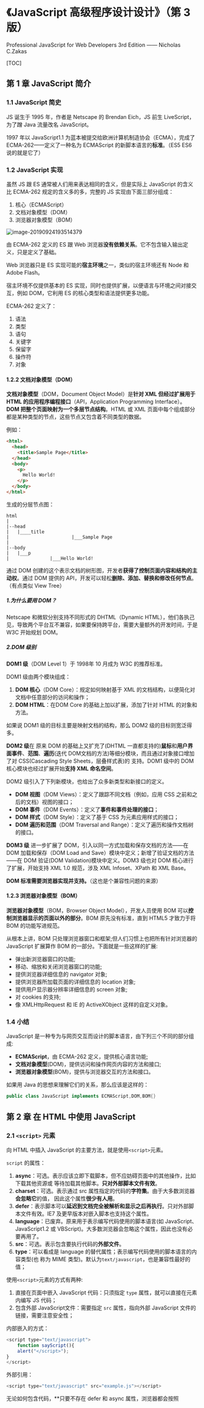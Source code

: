 # 《JavaScript 高级程序设计设计》（第 3 版）

Professional JavaScript for Web Developers 3rd Edition —— Nicholas C.Zakas

[TOC]

## 第 1 章 JavaScript 简介

### 1.1 JavaScript 简史

JS 诞生于 1995 年，作者是 Netscape 的 Brendan Eich，JS 前生 LiveScript，为了蹭 Java 流量改名 JavaScript。

1997 年以 JavaScript1.1 为蓝本被提交给欧洲计算机制造协会（ECMA），完成了 ECMA-262——定义了一种名为 ECMAScript 的新脚本语言的**标准**。（ES5 ES6 说的就是它了）



### 1.2 JavaScript 实现

虽然 JS 跟 ES 通常被人们用来表达相同的含义，但是实际上 JavaScript 的含义比 ECMA-262 规定的含义多的多，完整的 JS 实现由下面三部分组成：

1. 核心（ECMAScript）
2. 文档对象模型（DOM）
3. 浏览器对象模型（BOM）

![image-20190924193514379](https://tva1.sinaimg.cn/large/006y8mN6ly1g7au6yer85j30cy05q0sy.jpg)

由 ECMA-262 定义的 ES 跟 Web 浏览器**没有依赖关系**。它不包含输入输出定义，只是定义了基础。

Web 浏览器只是 ES 实现可能的**宿主环境**之一，类似的宿主环境还有 Node 和 Adobe Flash。

宿主环境不仅提供基本的 ES 实现，同时也提供扩展，以便语言与环境之间对接交互，例如 DOM，它利用 ES 的核心类型和语法提供更多功能。



ECMA-262 定义了：

1. 语法
2. 类型
3. 语句
4. 关键字
5. 保留字
6. 操作符
7. 对象



#### 1.2.2 文档对象模型（DOM）

**文档对象模型**（DOM，Document Object Model）是**针对 XML 但经过扩展用于 HTML 的应用程序编程接口**（API，Application Programming Interface）。**DOM 把整个页面映射为一个多层节点结构**。HTML 或 XML 页面中每个组成部分都是某种类型的节点，这些节点又包含着不同类型的数据。

例如：

```html
<html>
  <head>
    <title>Sample Page</title>
  </head>
  <body>
    <p>
      Hello World!
    </p>
  </body>
</html>
```

生成的分层节点图：

```
html
|
|--head
|   |____title
|						|___Sample Page
|
|--body
|   |___p
|				|___Hello World!
```



通过 DOM 创建的这个表示文档的树形图，开发者**获得了控制页面内容和结构的主动权**。通过 DOM 提供的 API，开发可以轻松**删除、添加、替换和修改任何节点**。（有点类似 View Tree）



##### 1.为什么要用 DOM？

Netscape 和微软分别支持不同形式的 DHTML（Dynamic HTML），他们各执己见，导致两个平台互不兼容，如果要保持跨平台，需要大量额外的开发时间，于是 W3C 开始规划 DOM。 



##### 2.DOM 级别

**DOM1 级**（DOM Level 1）于 1998年 10 月成为 W3C 的推荐标准。

DOM1 级由两个模块组成：

1. **DOM 核心**（DOM Core）：规定如何映射基于 XML 的文档结构，以便简化对文档中任意部分的访问和操作；
2. **DOM HTML**：在DOM Core 的基础上加以扩展，添加了针对 HTML 的对象和方法。



如果说 DOM1 级的目标主要是映射文档的结构，那么 DOM2 级的目标则宽泛得多。

**DOM2 级**在 原来 DOM 的基础上又扩充了(DHTML 一直都支持的)**鼠标**和**用户界面事件**、**范围**、**遍历**(迭代 DOM文档的方法)等细分模块，而且通过对象接口增加了对 CSS(Cascading Style Sheets，层叠样式表)的 支持。DOM1 级中的 DOM 核心模块也经过扩展开始**支持 XML 命名空间**。

DOM2 级引入了下列新模块，也给出了众多新类型和新接口的定义。

- **DOM 视图**（DOM Views）：定义了跟踪不同文档（例如，应用 CSS 之前和之后的文档）视图的接口；
- **DOM 事件**（DOM Events）：定义了**事件和事件处理的接口**；
- **DOM 样式**（DOM Style）：定义了基于 CSS 为元素应用样式的接口；
- **DOM 遍历和范围**（DOM Traversal and Range）：定义了遍历和操作文档树的接口。



**DOM3 级** 进一步扩展了 DOM，引入以同一方式加载和保存文档的方法——在 DOM 加载和保存（DOM Load and Save）模块中定义；新增了验证文档的方法——在 DOM 验证(DOM Validation)模块中定义。DOM3 级也对 DOM 核心进行了扩展，开始支持 XML 1.0 规范，涉及 XML Infoset、XPath 和 XML Base。



**DOM 标准需要浏览器实现并支持。**（这也是个兼容性问题的来源）



#### 1.2.3 浏览器对象模型（BOM）



**浏览器对象模型**（BOM，Browser Object Model），开发人员使用 BOM 可以**控制浏览器显示的页面以外的部分**。BOM 原先没有标准，直到 HTML5 才致力于将 BOM 的功能写进规范。



从根本上讲，BOM 只处理浏览器窗口和框架;但人们习惯上也把所有针对浏览器的 JavaScript 扩展算作 BOM 的一部分。下面就是一些这样的扩展:

- 弹出新浏览器窗口的功能;
-  移动、缩放和关闭浏览器窗口的功能;
-  提供浏览器详细信息的 navigator 对象;
-  提供浏览器所加载页面的详细信息的 location 对象;
-  提供用户显示器分辨率详细信息的 screen 对象;
-  对 cookies 的支持;
-  像 XMLHttpRequest 和 IE 的 ActiveXObject 这样的自定义对象。



### 1.4 小结

JavaScript 是一种专为与网页交互而设计的脚本语言，由下列三个不同的部分组成:

- **ECMAScript**，由 ECMA-262 定义，提供核心语言功能; 
- **文档对象模型**(DOM)，提供访问和操作网页内容的方法和接口;
- **浏览器对象模型**(BOM)，提供与浏览器交互的方法和接口。



如果用 Java 的思想来理解它们的关系，那么应该是这样的：

```java
public class JavaScript implements ECMAScript,DOM,BOM{}
```



## 第 2 章 在 HTML 中使用 JavaScript



### 2.1 `<script>` 元素

向 HTML 中插入 JavaScript 的主要方法，就是使用`<script>`元素。

`script` 的属性：

1. **async**：可选。表示应该立即下载脚本，但不应妨碍页面中的其他操作，比如下载其他资源或 等待加载其他脚本。**只对外部脚本文件有效**。
2. **charset**：可选。表示通过 src 属性指定的代码的**字符集**。由于大多数浏览器**会忽略它**的值， 因此这个属性**很少有人用**。
3. **defer**：表示脚本可以**延迟到文档完全被解析和显示之后再执行**。只对外部脚本文件有效。IE7 及更早版本对嵌入脚本也支持这个属性。
4. **language**：已废弃。原来用于表示编写代码使用的脚本语言(如 JavaScript、JavaScript1.2 或 VBScript)。大多数浏览器会忽略这个属性，因此也没有必要再用了。
5. **src**：可选。表示包含要执行代码的**外部文件**。
6. **type**：可以看成是 language 的替代属性；表示编写代码使用的脚本语言的内容类型(也
   称为 MIME 类型)。默认为`text/javascript`，也是兼容性最好的值；



使用`<script>`元素的方式有两种:

1. 直接在页面中嵌入 JavaScript 代码：只须指定 `type` 属性，就可以直接在元素内编写 JS 代码；
2. 包含外部 JavaScript文件：需要指定 `src` 属性，指向外部 JavaScript 文件的链接，需要注意安全性；



内部嵌入的方式：

```js
<script type="text/javascript">
    function sayScript(){
	alert("</script>");
}
</script> 
```

外部引用：

```js
<script type="text/javascript" src="example.js"></script>
```



无论如何包含代码，**只要不存在 defer 和 async 属性，浏览器都会按照<script>元素在页面中 出现的先后顺序对它们依次进行解析。**换句话说，在第一个<script>元素包含的代码解析完成后，第 二个<script>包含的代码才会被解析，然后才是第三个、第四个......

#### 2.1.2 延迟脚本



#### 2.1.3 异步脚本









